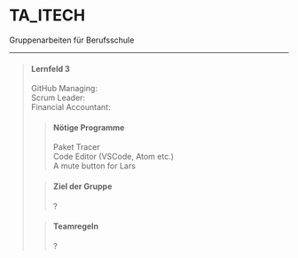 # TA_ITECH
Gruppenarbeiten für Berufsschule
***

> #### Lernfeld 3
> GitHub Managing: <br>
> Scrum Leader: <br>
> Financial Accountant: <br>
>> #### Nötige Programme
>> Paket Tracer <br>
>> Code Editor (VSCode, Atom etc.)<br>
>> A mute button for Lars
>
>> #### Ziel der Gruppe
>> ?
>
>> #### Teamregeln
>> ?
>
